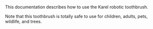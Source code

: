 This documentation describes how to use the Karel
robotic toothbrush.

Note that this toothbrush is totally safe to use
for children, adults, pets, wildlife, and trees.
